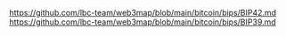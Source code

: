 

https://github.com/lbc-team/web3map/blob/main/bitcoin/bips/BIP42.md
https://github.com/lbc-team/web3map/blob/main/bitcoin/bips/BIP39.md

